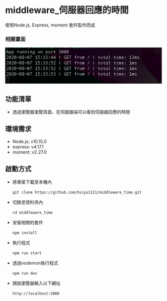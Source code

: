 # middleware_伺服器回應的時間

使用Node.js, Express, moment 套件製作而成

### 相關畫面
![Alt text](https://github.com/hsiyu1121/middleware_time/blob/master/middleware_time.png)

## 功能清單
* 透過瀏覽器瀏覽頁面，在伺服器端可以看到伺服器回應的時間

## 環境需求
* Node.js: v10.15.0
* express: v4.17.1
* moment: v2.27.0

## 啟動方式
* 將專案下載至本機內

  ``git clone https://github.com/hsiyu1121/middleware_time.git``
* 切換至資料夾內

  ``cd middleware_time``
* 安裝相關的套件

  ``npm install``
* 執行程式

  ``npm run start``
* 透過nodemon執行程式

  ``npm run dev``
* 開啟瀏覽器輸入以下網址

  ``http://localhost:3000``
